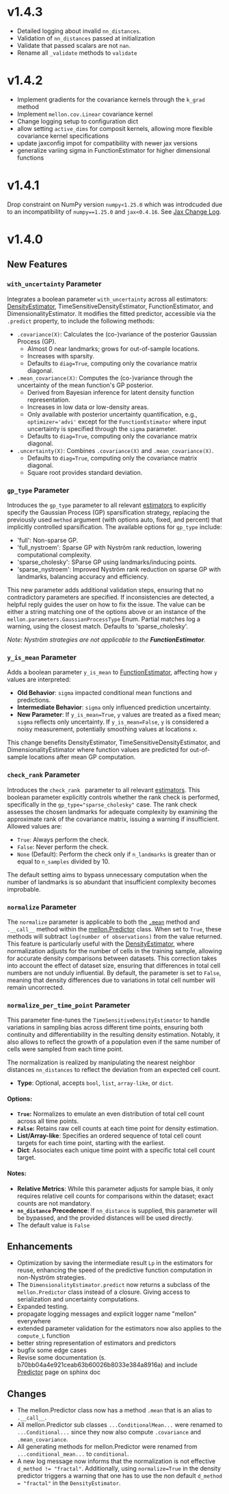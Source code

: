 # v1.4.3

 - Detailed logging about invalid `nn_distances`.
 - Validation of `nn_distances` passed at initialization
 - Validate that passed scalars are not `nan`.
 - Rename all `_validate` methods to `validate`

# v1.4.2

 - Implement gradients for the covariance kernels through the `k_grad` method
 - Implement `mellon.cov.Linear` covariance kernel
 - Change logging setup to configuration dict
 - allow setting `active_dims` for composit kernels, allowing more flexible covariance kernel specifications
 - update jaxconfig impot for compatibility with newer jax versions
 - generalize variing sigma in FunctionEstimator for higher dimensional functions

# v1.4.1

Drop constraint on NumPy version `numpy<1.25.0` which was introdcuded due to
an incompatibility of `numpy==1.25.0` and `jax<0.4.16`.
See [Jax Change Log](https://jax.readthedocs.io/en/latest/changelog.html#jax-0-4-16-sept-18-2023).

# v1.4.0
## New Features
### `with_uncertainty` Parameter
Integrates a boolean parameter `with_uncertainty` across all estimators: [DensityEstimator](https://mellon.readthedocs.io/en/uncertainty/model.html#mellon.model.DensityEstimator), TimeSensitiveDensityEstimator, FunctionEstimator, and DimensionalityEstimator. It modifies the fitted predictor, accessible via the `.predict` property, to include the following methods:
 - `.covariance(X)`: Calculates the (co-)variance of the posterior Gaussian Process (GP).
   - Almost 0 near landmarks; grows for out-of-sample locations.
   - Increases with sparsity.
   - Defaults to `diag=True`, computing only the covariance matrix diagonal.
 - `.mean_covariance(X)`: Computes the (co-)variance through the uncertainty of the mean function's GP posterior.
   - Derived from Bayesian inference for latent density function representation.
   - Increases in low data or low-density areas.
   - Only available with posterior uncertainty quantification, e.g., `optimizer='advi'` except for the `FunctionEstimator` where input uncertainty is specified through the `sigma` parameter.
   - Defaults to `diag=True`, computing only the covariance matrix diagonal.
 - `.uncertainty(X)`: Combines `.covariance(X)` and `.mean_covariance(X)`.
   - Defaults to `diag=True`, computing only the covariance matrix diagonal.
   - Square root provides standard deviation.

### `gp_type` Parameter
Introduces the `gp_type` parameter to all relevant [estimators](https://mellon.readthedocs.io/en/uncertainty/model.html) to explicitly specify the Gaussian Process (GP) sparsification strategy, replacing the previously used `method` argument (with options auto, fixed, and percent) that implicitly controlled sparsification. The available options for `gp_type` include:
 - 'full': Non-sparse GP.
 - 'full_nystroem': Sparse GP with Nyström rank reduction, lowering computational complexity.
 - 'sparse_cholesky': SParse GP using landmarks/inducing points.
 - 'sparse_nystroem': Improved Nyström rank reduction on sparse GP with landmarks, balancing accuracy and efficiency.

This new parameter adds additional validation steps, ensuring that no contradictory parameters are specified. If inconsistencies are detected, a helpful reply guides the user on how to fix the issue. The value can be either a string matching one of the options above or an instance of the `mellon.parameters.GaussianProcessType` Enum. Partial matches log a warning, using the closest match. Defaults to 'sparse_cholesky'.

*Note: Nyström strategies are not applicable to the **FunctionEstimator**.*

### `y_is_mean` Parameter
Adds a boolean parameter `y_is_mean` to [FunctionEstimator](https://mellon.readthedocs.io/en/uncertainty/model.html#mellon.model.FunctionEstimator), affecting how `y` values are interpreted:
- **Old Behavior**: `sigma` impacted conditional mean functions and predictions.
- **Intermediate Behavior**: `sigma` only influenced prediction uncertainty.
- **New Parameter**: If `y_is_mean=True`, `y` values are treated as a fixed mean; `sigma` reflects only uncertainty. If `y_is_mean=False`, `y` is considered a noisy measurement, potentially smoothing values at locations `x`.

This change benefits DensityEstimator, TimeSensitiveDensityEstimator, and DimensionalityEstimator where function values are predicted for out-of-sample locations after mean GP computation.

### `check_rank` Parameter
Introduces the `check_rank ` parameter to all relevant [estimators](https://mellon.readthedocs.io/en/uncertainty/model.html). This boolean parameter explicitly controls whether the rank check is performed, specifically in the `gp_type="sparse_cholesky"` case. The rank check assesses the chosen landmarks for adequate complexity by examining the approximate rank of the covariance matrix, issuing a warning if insufficient. Allowed values are:
 - `True`: Always perform the check.
 - `False`: Never perform the check.
 - `None` (Default): Perform the check only if `n_landmarks` is greater than or equal to `n_samples` divided by 10.

The default setting aims to bypass unnecessary computation when the number of landmarks is so abundant that insufficient complexity becomes improbable.

### `normalize` Parameter

The `normalize` parameter is applicable to both the [`.mean`](https://mellon.readthedocs.io/en/uncertainty/serialization.html#mellon.Predictor.mean) method and `.__call__` method within the [mellon.Predictor](https://mellon.readthedocs.io/en/uncertainty/serialization.html#predictor-class) class. When set to `True`, these methods will subtract `log(number of observations)` from the value returned. This feature is particularly useful with the [DensityEstimator](https://mellon.readthedocs.io/en/uncertainty/model.html#mellon.model.DensityEstimator), where normalization adjusts for the number of cells in the training sample, allowing for accurate density comparisons between datasets. This correction takes into account the effect of dataset size, ensuring that differences in total cell numbers are not unduly influential. By default, the parameter is set to `False`, meaning that density differences due to variations in total cell number will remain uncorrected.

### `normalize_per_time_point` Parameter

This parameter fine-tunes the `TimeSensitiveDensityEstimator` to handle variations in sampling bias across different time points, ensuring both continuity and differentiability in the resulting density estimation. Notably, it also allows to reflect the growth of a population even if the same number of cells were sampled from each time point.

The normalization is realized by manipulating the nearest neighbor distances
`nn_distances` to reflect the deviation from an expected cell count.

- **Type**: Optional, accepts `bool`, `list`, `array-like`, or `dict`.

#### Options:

- **`True`:** Normalizes to emulate an even distribution of total cell count across all time points.
- **`False`:** Retains raw cell counts at each time point for density estimation.
- **List/Array-like**: Specifies an ordered sequence of total cell count targets for each time point, starting with the earliest.
- **Dict**: Associates each unique time point with a specific total cell count target.

#### Notes:

- **Relative Metrics**: While this parameter adjusts for sample bias, it only requires relative cell counts for comparisons within the dataset; exact counts are not mandatory.
- **`nn_distance` Precedence**: If `nn_distance` is supplied, this parameter will be bypassed, and the provided distances will be used directly.
- The default value is `False`


## Enhancements
 - Optimization by saving the intermediate result `Lp` in the estimators for reuse, enhancing the speed of the predictive function computation in non-Nyström strategies.
 - The `DimensionalityEstimator.predict` now returns a subclass of the `mellon.Predictor` class instead of a closure. Giving access to serialization and uncertainty computations.
 - Expanded testing.
 - propagate logging messages and explicit logger name "mellon" everywhere
 - extended parameter validation for the estimators now also applies to the `compute_L` function
 - better string representation of estimators and predictors
 - bugfix some edge cases
 - Revise some documentation (s. b70bb04a4e921ceab63b60026b8033e384a8916a) and include [Predictor](https://mellon.readthedocs.io/en/uncertainty/predictor.html) page on sphinx doc

## Changes

 - The mellon.Predictor class now has a method `.mean` that is an alias to `.__call__`.
 - All mellon.Predictor sub classes `...ConditionalMean...` were renamed to `...Conditional...` since they now also compute `.covariance` and `.mean_covariance`.
 - All generating methods for mellon.Predictor were renamed from `...conditional_mean...` to `conditional`.
 - A new log message now informs that the normalization is not effective `d_method != "fractal"`. Additionally, using `normalize=True` in the density predictor triggers a warning that one has to use the non default `d_method = "fractal"` in the `DensityEstimator`.
